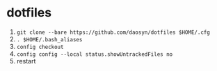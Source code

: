 # dotfiles

1. `git clone --bare https://github.com/daosyn/dotfiles $HOME/.cfg`
2. `. $HOME/.bash_aliases`
3. `config checkout`
4. `config config --local status.showUntrackedFiles no`
5. restart
